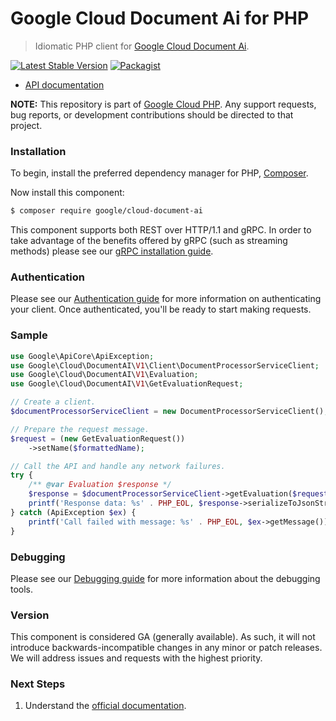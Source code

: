 # Google Cloud Document Ai for PHP

> Idiomatic PHP client for [Google Cloud Document Ai](https://cloud.google.com/document-ai).

[![Latest Stable Version](https://poser.pugx.org/google/cloud-document-ai/v/stable)](https://packagist.org/packages/google/cloud-document-ai) [![Packagist](https://img.shields.io/packagist/dm/google/cloud-document-ai.svg)](https://packagist.org/packages/google/cloud-document-ai)

* [API documentation](https://cloud.google.com/php/docs/reference/cloud-document-ai/latest)

**NOTE:** This repository is part of [Google Cloud PHP](https://github.com/googleapis/google-cloud-php). Any
support requests, bug reports, or development contributions should be directed to
that project.

### Installation

To begin, install the preferred dependency manager for PHP, [Composer](https://getcomposer.org/).

Now install this component:

```sh
$ composer require google/cloud-document-ai
```

This component supports both REST over HTTP/1.1 and gRPC. In order to take advantage of the benefits offered by gRPC (such as streaming methods)
please see our [gRPC installation guide](https://cloud.google.com/php/grpc).

### Authentication

Please see our [Authentication guide](https://github.com/googleapis/google-cloud-php/blob/main/AUTHENTICATION.md) for more information
on authenticating your client. Once authenticated, you'll be ready to start making requests.

### Sample

```php
use Google\ApiCore\ApiException;
use Google\Cloud\DocumentAI\V1\Client\DocumentProcessorServiceClient;
use Google\Cloud\DocumentAI\V1\Evaluation;
use Google\Cloud\DocumentAI\V1\GetEvaluationRequest;

// Create a client.
$documentProcessorServiceClient = new DocumentProcessorServiceClient();

// Prepare the request message.
$request = (new GetEvaluationRequest())
    ->setName($formattedName);

// Call the API and handle any network failures.
try {
    /** @var Evaluation $response */
    $response = $documentProcessorServiceClient->getEvaluation($request);
    printf('Response data: %s' . PHP_EOL, $response->serializeToJsonString());
} catch (ApiException $ex) {
    printf('Call failed with message: %s' . PHP_EOL, $ex->getMessage());
}
```

### Debugging

Please see our [Debugging guide](https://github.com/googleapis/google-cloud-php/blob/main/DEBUG.md)
for more information about the debugging tools.

### Version

This component is considered GA (generally available). As such, it will not introduce backwards-incompatible changes in
any minor or patch releases. We will address issues and requests with the highest priority.

### Next Steps

1. Understand the [official documentation](https://cloud.google.com/document-ai/docs).
